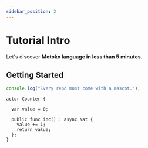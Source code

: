 ```yaml
---
sidebar_position: 2
---
```


# Tutorial Intro

Let's discover **Motoko language in less than 5 minutes**.

## Getting Started

```js
console.log("Every repo must come with a mascot.");
```

```
actor Counter {

  var value = 0;

  public func inc() : async Nat {
    value += 1;
    return value;
  };
}
```
